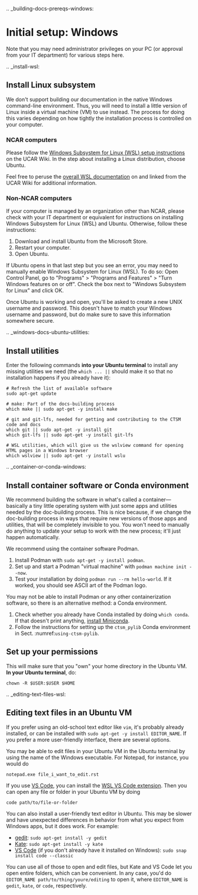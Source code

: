 .. _building-docs-prereqs-windows:

# Initial setup: Windows

Note that you may need administrator privileges on your PC (or approval from your IT department) for various steps here.

.. _install-wsl:

## Install Linux subsystem

We don't support building our documentation in the native Windows command-line environment. Thus, you will need to install a little version of Linux inside a virtual machine (VM) to use instead. The process for doing this varies depending on how tightly the installation process is controlled on your computer.

### NCAR computers

Please follow the [Windows Subsystem for Linux (WSL) setup instructions](https://wiki.ucar.edu/pages/viewpage.action?pageId=514032264&spaceKey=CONFIGMGMT&title=Setup) on the UCAR Wiki. In the step about installing a Linux distribution, choose Ubuntu.

Feel free to peruse the [overall WSL documentation](https://wiki.ucar.edu/spaces/CONFIGMGMT/pages/514032242/Windows+Subsystem+for+Linux) on and linked from the UCAR Wiki for additional information.

### Non-NCAR computers

If your computer is managed by an organization other than NCAR, please check with your IT department or equivalent for instructions on installing Windows Subsystem for Linux (WSL) and Ubuntu. Otherwise, follow these instructions:

1. Download and install Ubuntu from the Microsoft Store.
1. Restart your computer.
1. Open Ubuntu.

If Ubuntu opens in that last step but you see an error, you may need to manually enable Windows Subsystem for Linux (WSL). To do so: Open Control Panel, go to "Programs" > "Programs and Features" > "Turn Windows features on or off". Check the box next to "Windows Subsystem for Linux" and click OK.

Once Ubuntu is working and open, you'll be asked to create a new UNIX username and password. This doesn't have to match your Windows username and password, but do make sure to save this information somewhere secure.

.. _windows-docs-ubuntu-utilities:

## Install utilities
Enter the following commands **into your Ubuntu terminal** to install any missing utilities we need (the `which ... ||` should make it so that no installation happens if you already have it):
```shell
# Refresh the list of available software
sudo apt-get update

# make: Part of the docs-building process
which make || sudo apt-get -y install make

# git and git-lfs, needed for getting and contributing to the CTSM code and docs
which git || sudo apt-get -y install git
which git-lfs || sudo apt-get -y install git-lfs

# WSL utilities, which will give us the wslview command for opening HTML pages in a Windows browser
which wslview || sudo apt-get -y install wslu
```

.. _container-or-conda-windows:

## Install container software or Conda environment

We recommend building the software in what's called a container—basically a tiny little operating system with just some apps and utilities needed by the doc-building process. This is nice because, if we change the doc-building process in ways that require new versions of those apps and utilities, that will be completely invisible to you. You won't need to manually do anything to update your setup to work with the new process; it'll just happen automatically.

We recommend using the container software Podman.

1. Install Podman with `sudo apt-get -y install podman`.
1. Set up and start a Podman "virtual machine" with `podman machine init --now`.
1. Test your installation by doing `podman run --rm hello-world`. If it worked, you should see ASCII art of the Podman logo.

You may not be able to install Podman or any other containerization software, so there is an alternative method: a Conda environment.

1. Check whether you already have Conda installed by doing `which conda`. If that doesn't print anything, [install Miniconda](https://www.anaconda.com/docs/getting-started/miniconda/install#linux).
1. Follow the instructions for setting up the `ctsm_pylib` Conda environment in Sect. :numref:`using-ctsm-pylib`.


## Set up your permissions
This will make sure that you "own" your home directory in the Ubuntu VM. **In your Ubuntu terminal**, do:
```shell
chown -R $USER:$USER $HOME
```

.. _editing-text-files-wsl:

## Editing text files in an Ubuntu VM
If you prefer using an old-school text editor like `vim`, it's probably already installed, or can be installed with `sudo apt-get -y install EDITOR_NAME`. If you prefer a more user-friendly interface, there are several options.

You may be able to edit files in your Ubuntu VM in the Ubuntu terminal by using the name of the Windows executable. For Notepad, for instance, you would do 
```shell
notepad.exe file_i_want_to_edit.rst
```

If you use [VS Code](https://code.visualstudio.com/), you can install the [WSL VS Code extension](https://marketplace.visualstudio.com/items?itemName=ms-vscode-remote.remote-wsl). Then you can open any file or folder in your Ubuntu VM by doing
```shell
code path/to/file-or-folder
```

You can also install a user-friendly text editor in Ubuntu. This may be slower and have unexpected differences in behavior from what you expect from Windows apps, but it does work. For example:
- [gedit](https://gedit-text-editor.org/): `sudo apt-get install -y gedit`
- [Kate](https://kate-editor.org/): `sudo apt-get install -y kate`
- [VS Code](https://code.visualstudio.com/) (if you don't already have it installed on Windows): `sudo snap install code --classic`

You can use all of those to open and edit files, but Kate and VS Code let you open entire folders, which can be convenient. In any case, you'd do `EDITOR_NAME path/to/thing/youre/editing` to open it, where `EDITOR_NAME` is `gedit`, `kate`, or `code`, respectively.
